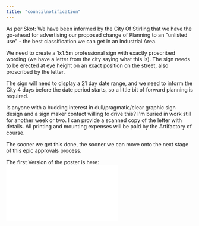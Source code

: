 ```yaml
---
title: "councilnotification"
---
```

As per Skot: We have been informed by the City Of Stirling that we have the go-ahead for advertising our proposed change of Planning to an "unlisted use" - the best classification we can get in an Industrial Area.

We need to create a 1x1.5m professional sign with exactly proscribed wording (we have a letter from the city saying what this is). The sign needs to be erected at eye height on an exact position on the street, also proscribed by the letter.

The sign will need to display a 21 day date range, and we need to inform the City 4 days before the date period starts, so a little bit of forward planning is required.

Is anyone with a budding interest in dull/pragmatic/clear graphic sign design and a sign maker contact willing to drive this? I'm buried in work still for another week or two. I can provide a scanned copy of the letter with details. All printing and mounting expenses will be paid by the Artifactory of course.

The sooner we get this done, the sooner we can move onto the next stage of this epic approvals process.

The first Version of the poster is here:![](/space/notification.pdf)
